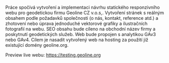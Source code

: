 Práce spočívá vytvoření a implementaci návrhu statického responzivního webu pro geodetickou firmu Geoline CZ v.o.s,. Vytvoření stránek s reálným obsahem podle požadavků společnosti (o nás, kontakt, reference atd.) a zhotovení nebo úprava jednoduché vektorové grafiky a ilustračních fotografií na webu. SEO obsahu bude cíleno na obchodní název firmy a poskytnutí geodetických služeb. Web bude propojen s analytikou GAv3 nebo GAv4. Cílem je nasadit vytvořený web na hosting za použití již existující domény geoline.org.

Preview live webu: https://testing.geoline.org
